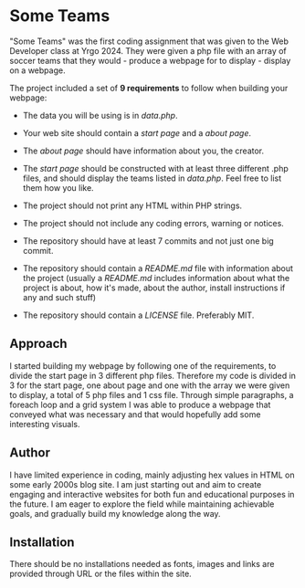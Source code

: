 # Some Teams #

"Some Teams" was the first coding assignment that was given to the Web Developer class at Yrgo 2024.
They were given a php file with an array of soccer teams that they would - produce a webpage for to display - display on a webpage.

The project included a set of **9 requirements** to follow when building your webpage:

- The data you will be using is in *data.php*.

- Your web site should contain a *start page* and a *about page*.

- The *about page* should have information about you, the creator.

- The *start page* should be constructed with at least three different .php files, and should display the teams listed in *data.php*. Feel free to list them how you like.

- The project should not print any HTML within PHP strings.

- The project should not include any coding errors, warning or notices.

- The repository should have at least 7 commits and not just one big commit.

- The repository should contain a *README.md* file with information about the project (usually a *README.md* includes information about what the project is about, how it's made, about the author, install instructions if any and such stuff)

- The repository should contain a *LICENSE* file. Preferably MIT.

## Approach ##

I started building my webpage by following one of the requirements, to divide the start page in 3 different php files.
Therefore my code is divided in 3 for the start page, one about page and one with the array we were given to display, a total of 5 php files and 1 css file.
Through simple paragraphs, a foreach loop and a grid system I was able to produce a webpage that conveyed what was necessary and that would hopefully add some interesting visuals.

## Author ##

I have limited experience in coding, mainly adjusting hex values in HTML on some early 2000s blog site. I am just starting out and aim to create engaging and interactive websites for both fun and educational purposes in the future. I am eager to explore the field while maintaining achievable goals, and gradually build my knowledge along the way.

## Installation ##

There should be no installations needed as fonts, images and links are provided through URL or the files within the site.
